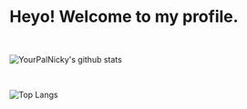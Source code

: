 # Heyo! Welcome to my profile.

<br>

![YourPalNicky's github stats](https://github-readme-stats.vercel.app/api?username=YourPalNicky&count_private=true&theme=jolly)

<br>

![Top Langs](https://github-readme-stats.vercel.app/api/top-langs/?username=YourPalNicky&count_private=true&layout=compact&theme=jolly)